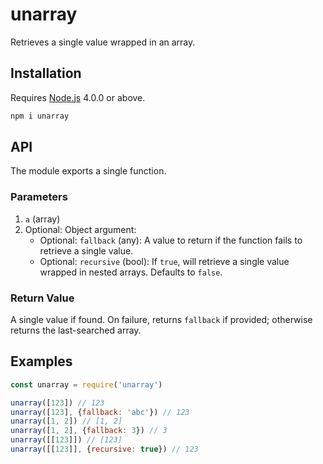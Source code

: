 # unarray

Retrieves a single value wrapped in an array.

## Installation

Requires [Node.js](https://nodejs.org/) 4.0.0 or above.

```bash
npm i unarray
```

## API

The module exports a single function.

### Parameters

1. `a` (array)
2. Optional: Object argument:
    * Optional: `fallback` (any): A value to return if the function fails to retrieve a single value.
    * Optional: `recursive` (bool): If `true`, will retrieve a single value wrapped in nested arrays. Defaults to `false`.

### Return Value

A single value if found. On failure, returns `fallback` if provided; otherwise returns the last-searched array.

## Examples

```javascript
const unarray = require('unarray')

unarray([123]) // 123
unarray([123], {fallback: 'abc'}) // 123
unarray([1, 2]) // [1, 2]
unarray([1, 2], {fallback: 3}) // 3
unarray([[123]]) // [123]
unarray([[123]], {recursive: true}) // 123
```
